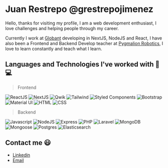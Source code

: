# Juan Restrepo @grestrepojimenez 

 Hello, thanks for visiting my profile, I am a web development enthusiast, I love challenges and helping people through my career. 

 Currently I work at [Globant](https://www.globant.com/) developing in NextJS, NodeJS and React, I have also been a Frontend and Backend Develop teacher at [Pygmalion Robotics](https://pygmalion.tech/), I love to learn constantly and teach what I learn.

 
## Languages and Technologies I've worked with 👨💻 


>  Frontend

![ReactJS](https://img.shields.io/badge/ReactJS-blue) 
![NextJS](https://img.shields.io/badge/-NextJS-black)
![Qwik](https://img.shields.io/badge/-Qwik-purple)
![Tailwind](https://img.shields.io/badge/-Tailwindcss-informational)
![Styled Components](https://img.shields.io/badge/-StyledComponents-purple)
![Bootstrap](https://img.shields.io/badge/Bootstrap-gray)
![Material UI](https://img.shields.io/badge/MaterialUI-blue) 
![HTML](https://img.shields.io/badge/HTML-yellow)
![CSS](https://img.shields.io/badge/CSS-orange)


> Backend 

![Javascript](https://img.shields.io/badge/Javascript-yellow)
![NodeJS](https://img.shields.io/badge/NodeJS-green)
![Express](https://img.shields.io/badge/Express-black)
![PHP](https://img.shields.io/badge/PHP-purple) 
![Laravel](https://img.shields.io/badge/Laravel-red)
![MongoDB](https://img.shields.io/badge/MongoDB-green)
![Mongoose](https://img.shields.io/badge/Mongoose-brown)
![Postgres](https://img.shields.io/badge/Postgress-blue)
![Elasticsearch](https://img.shields.io/badge/Elasticsearch-green)
  

##  Contact me  😃 

* [Linkedin](https://www.linkedin.com/in/grestrepojimenez/)
* [Email](mailto:grestrepojimenez@gmail.com)
